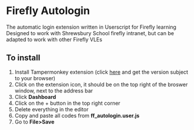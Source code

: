 # Firefly Autologin
The automatic login extension written in Userscript for Firefly learning
Designed to work with Shrewsbury School firefly intranet, but can be adapted to work with other Firefly VLEs
## To install
1. Install Tampermonkey extension (click [here](https://tampermonkey.net/) and get the version subject to your browser)
2. Click on the extension icon, it should be on the top right of the broswer window, next to the address bar
3. Click **Dashboard**
4. Click on the + button in the top right corner
5. Delete everything in the editor
6. Copy and paste all codes from **ff_autologin.user.js**
7. Go to **File>Save**

